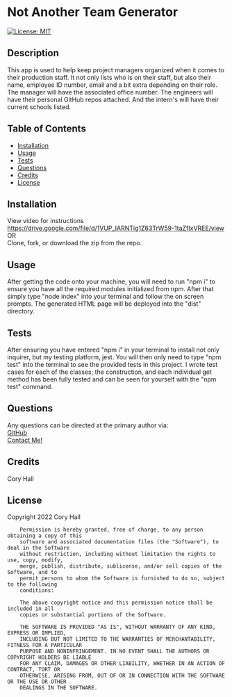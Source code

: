   # Not Another Team Generator

  [![License: MIT](https://img.shields.io/badge/License-MIT-yellow.svg)](https://opensource.org/licenses/MIT)
  ## Description
  This app is used to help keep project managers organized when it comes to their production staff. It not only lists who is on their staff, but also their name, employee ID number, email and a bit extra depending on their role. The manager will have the associated office number. The engineers will have their personal GitHub repos attached. And the intern's will have their current schools listed.

  ## Table of Contents
  - [Installation](#installation)
  - [Usage](#usage)
  - [Tests](#tests)
  - [Questions](#questions)
  - [Credits](#credits)
  - [License](#license)

  ## Installation
  View video for instructions<br>
  https://drive.google.com/file/d/1VUP_IARNTig1Z63TrW59-1taZfIxVREE/view<br>
  OR<br>
  Clone, fork, or download the zip from the repo.

  ## Usage
  After getting the code onto your machine, you will need to run "npm i" to ensure you have all the required modules initialized from npm. After that simply type "node index" into your terminal and follow the on screen prompts. The generated HTML page will be deployed into the "dist" directory.

  ## Tests
  After ensuring you have entered "npm i" in your terminal to install not only inquirer, but my testing platform, jest. You will then only need to type "npm test" into the terminal to see the provided tests in this project. I wrote test cases for each of the classes; the construction, and each individual get method has been fully tested and can be seen for yourself with the "npm test" command.

  ## Questions
  Any questions can be directed at the primary author via: <br>
  [GitHub](https://github.com/cory-hall) <br>
  [Contact Me!](mailto:comebackcory1@gmail.com)

  ## Credits
  Cory Hall

  ## License
  Copyright 2022 Cory Hall

        Permission is hereby granted, free of charge, to any person obtaining a copy of this 
        software and associated documentation files (the "Software"), to deal in the Software 
        without restriction, including without limitation the rights to use, copy, modify, 
        merge, publish, distribute, sublicense, and/or sell copies of the Software, and to 
        permit persons to whom the Software is furnished to do so, subject to the following 
        conditions:
        
        The above copyright notice and this permission notice shall be included in all 
        copies or substantial portions of the Software.
        
        THE SOFTWARE IS PROVIDED "AS IS", WITHOUT WARRANTY OF ANY KIND, EXPRESS OR IMPLIED, 
        INCLUDING BUT NOT LIMITED TO THE WARRANTIES OF MERCHANTABILITY, FITNESS FOR A PARTICULAR 
        PURPOSE AND NONINFRINGEMENT. IN NO EVENT SHALL THE AUTHORS OR COPYRIGHT HOLDERS BE LIABLE 
        FOR ANY CLAIM, DAMAGES OR OTHER LIABILITY, WHETHER IN AN ACTION OF CONTRACT, TORT OR 
        OTHERWISE, ARISING FROM, OUT OF OR IN CONNECTION WITH THE SOFTWARE OR THE USE OR OTHER 
        DEALINGS IN THE SOFTWARE.
